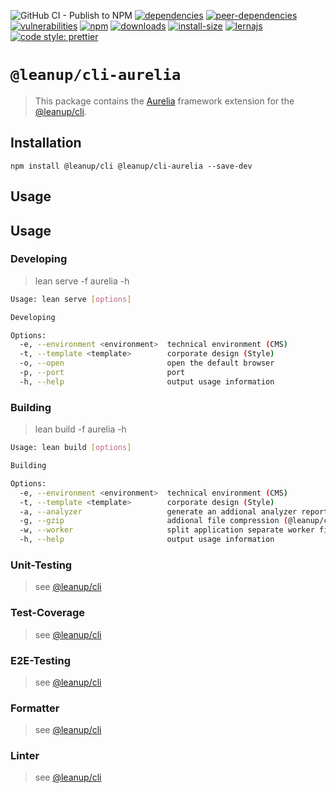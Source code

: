 ![GitHub CI - Publish to NPM](https://github.com/leanupjs/leanup/workflows/GitHub%20CI%20-%20Publish%20to%20NPM/badge.svg)
[![dependencies][dependencies]][dependencies-url]
[![peer-dependencies][peer-dependencies]][peer-dependencies-url]
[![vulnerabilities][vulnerabilities]][vulnerabilities-url]
[![npm][npm]][npm-url]
[![downloads][downloads]][downloads-url]
[![install-size][install-size]][install-size-url]
[![lernajs][lernajs]][lernajs-url]
[![code style: prettier](https://img.shields.io/badge/code_style-prettier-ff69b4.svg)](https://github.com/prettier/prettier)

[npm]: https://img.shields.io/npm/v/@leanup/cli-aurelia
[npm-url]: https://www.npmjs.com/package/@leanup/cli-aurelia
[dependencies]: https://david-dm.org/leanupjs/leanup/release%2F1.0/status.svg?path=packages/cli/frameworks/aurelia
[dependencies-url]: https://david-dm.org/leanupjs/leanup/release%2F1.0?path=packages/cli/frameworks/aurelia
[peer-dependencies]: https://img.shields.io/david/peer/leanupjs/leanup?path=packages/cli/frameworks/aurelia
[peer-dependencies-url]: https://david-dm.org/leanupjs/leanup/release%2F1.0?path=packages/cli/frameworks/aurelia&type=peer
[vulnerabilities]: https://snyk.io/test/npm/@leanup/cli-aurelia/badge.svg
[vulnerabilities-url]: https://snyk.io/test/npm/@leanup/cli-aurelia
[downloads]: https://img.shields.io/npm/dt/@leanup/cli-aurelia
[downloads-url]: https://npmcharts.com/compare/@leanup/cli-aurelia?minimal=true
[install-size]: https://packagephobia.now.sh/badge?p=@leanup/cli-aurelia
[install-size-url]: https://packagephobia.now.sh/result?p=@leanup/cli-aurelia
[lernajs]: https://img.shields.io/badge/managed%20with-lerna-blueviolet
[lernajs-url]: https://lerna.js.org

# `@leanup/cli-aurelia`

> This package contains the [Aurelia](https://aurelia.io) framework extension for the [@leanup/cli](https://www.npmjs.com/package/@leanup/cli).

## Installation

`npm install @leanup/cli @leanup/cli-aurelia --save-dev`

## Usage

## Usage

### Developing

> lean serve -f aurelia -h

```bash
Usage: lean serve [options]

Developing

Options:
  -e, --environment <environment>  technical environment (CMS)
  -t, --template <template>        corporate design (Style)
  -o, --open                       open the default browser
  -p, --port                       port
  -h, --help                       output usage information
```

### Building

> lean build -f aurelia -h

```bash
Usage: lean build [options]

Building

Options:
  -e, --environment <environment>  technical environment (CMS)
  -t, --template <template>        corporate design (Style)
  -a, --analyzer                   generate an addional analyzer report (@leanup/cli-addons required)
  -g, --gzip                       addional file compression (@leanup/cli-addons required)
  -w, --worker                     split application separate worker files (@leanup/cli-addons required)
  -h, --help                       output usage information
```

### Unit-Testing

> see [@leanup/cli]

### Test-Coverage

> see [@leanup/cli]

### E2E-Testing

> see [@leanup/cli]

### Formatter

> see [@leanup/cli]

### Linter

> see [@leanup/cli]

[@leanup/cli]: https://www.npmjs.com/package/@leanup/cli
